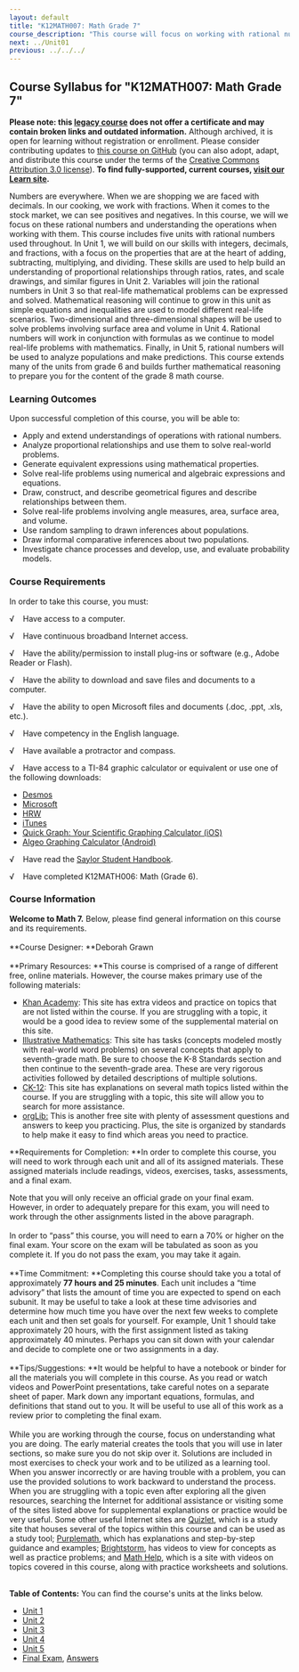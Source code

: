 ```yaml
---
layout: default
title: "K12MATH007: Math Grade 7"
course_description: "This course will focus on working with rational numbers, integers, decimals, and fractions, variables, two- and three-dimensional shapes, and mathematical reasoning."
next: ../Unit01
previous: ../../../
---
```

Course Syllabus for "K12MATH007: Math Grade 7"
----------------------------------------------

**Please note: this [legacy course](https://sayloracademy.zendesk.com/hc/en-us/articles/206089967) does not offer a certificate and may contain 
broken links and outdated information.** Although archived, it is open 
for learning without registration or enrollment. Please consider contributing 
updates to [this course on GitHub](https://github.com/saylordotorg/course_k12math007) 
(you can also adopt, adapt, and distribute this course under the terms of 
the [Creative Commons Attribution 3.0 license](http://creativecommons.org/licenses/by/3.0/)). **To find fully-supported, current courses, [visit our 
Learn site](https://learn.saylor.org).**

Numbers are everywhere. When we are shopping we are faced with decimals.
In our cooking, we work with fractions. When it comes to the stock
market, we can see positives and negatives. In this course, we will we
focus on these rational numbers and understanding the operations when
working with them. This course includes five units with rational numbers
used throughout. In Unit 1, we will build on our skills with integers,
decimals, and fractions, with a focus on the properties that are at the
heart of adding, subtracting, multiplying, and dividing. These skills
are used to help build an understanding of proportional relationships
through ratios, rates, and scale drawings, and similar figures in Unit
2. Variables will join the rational numbers in Unit 3 so that real-life
mathematical problems can be expressed and solved. Mathematical
reasoning will continue to grow in this unit as simple equations and
inequalities are used to model different real-life scenarios.
Two-dimensional and three-dimensional shapes will be used to solve
problems involving surface area and volume in Unit 4. Rational numbers
will work in conjunction with formulas as we continue to model real-life
problems with mathematics. Finally, in Unit 5, rational numbers will be
used to analyze populations and make predictions. This course extends
many of the units from grade 6 and builds further mathematical reasoning
to prepare you for the content of the grade 8 math course.

### Learning Outcomes

Upon successful completion of this course, you will be able to:

-   Apply and extend understandings of operations with rational numbers.
-   Analyze proportional relationships and use them to solve real-world
    problems.
-   Generate equivalent expressions using mathematical properties.
-   Solve real-life problems using numerical and algebraic expressions
    and equations.
-   Draw, construct, and describe geometrical figures and describe
    relationships between them.
-   Solve real-life problems involving angle measures, area, surface
    area, and volume.
-   Use random sampling to drawn inferences about populations.
-   Draw informal comparative inferences about two populations.
-   Investigate chance processes and develop, use, and evaluate
    probability models.

### Course Requirements

In order to take this course, you must:  
  
 √    Have access to a computer.  
  
 √    Have continuous broadband Internet access.  
  
 √    Have the ability/permission to install plug-ins or software (e.g.,
Adobe Reader or Flash).  
  
 √    Have the ability to download and save files and documents to a
computer.  
  
 √    Have the ability to open Microsoft files and documents (.doc,
.ppt, .xls, etc.).  
  
 √    Have competency in the English language.  
  
 √    Have available a protractor and compass.  
  
 √    Have access to a TI-84 graphic calculator or equivalent or use one
of the following downloads: 

-   [Desmos](https://www.desmos.com/calculator)
-   [Microsoft](http://www.microsoft.com/en-us/download/details.aspx?id=15702#Instructions)
-   [HRW](http://my.hrw.com/math06_07/nsmedia/tools/Graph_Calculator/graphCalc.html)
-   [iTunes](https://itunes.apple.com/us/app/free-graphing-calculator/id378009553?mt=8)
-   [Quick Graph: Your Scientific Graphing
    Calculator (iOS)](https://itunes.apple.com/us/app/quick-graph/id292412367?mt=8)
-   [Algeo Graphing
    Calculator (Android)](https://play.google.com/store/apps/details?id=com.algeo.algeo&hl=en)

√    Have read the [Saylor Student
Handbook](https://resources.saylor.org/wwwresources/archived/site/wp-content/uploads/2012/05/Saylor-StudentHandbook.pdf).  
  
 √    Have completed K12MATH006: Math (Grade 6).

### Course Information

**Welcome to Math 7.** Below, please find general information on this
course and its requirements.  
    
 **Course Designer: **Deborah Grawn  
    
 **Primary Resources: **This course is comprised of a range of different
free, online materials. However, the course makes primary use of the
following materials:

-   [Khan Academy](https://www.khanacademy.org/): This site has extra
    videos and practice on topics that are not listed within the course.
    If you are struggling with a topic, it would be a good idea to
    review some of the supplemental material on this site.
-   [Illustrative
    Mathematics](http://www.illustrativemathematics.org/): This site has
    tasks (concepts modeled mostly with real-world word problems) on
    several concepts that apply to seventh-grade math. Be sure to choose
    the K-8 Standards section and then continue to the seventh-grade
    area. These are very rigorous activities followed by detailed
    descriptions of multiple solutions.
-   [CK-12](http://www.ck12.org/student/): This site has explanations on
    several math topics listed within the course. If you are struggling
    with a topic, this site will allow you to search for more
    assistance.
-   [orgLib:](http://orglib.com/home.aspx) This is another free site
    with plenty of assessment questions and answers to keep you
    practicing. Plus, the site is organized by standards to help make it
    easy to find which areas you need to practice.

**Requirements for Completion: **In order to complete this course, you
will need to work through each unit and all of its assigned materials.
These assigned materials include readings, videos, exercises, tasks,
assessments, and a final exam.  
  
 Note that you will only receive an official grade on your final exam.
However, in order to adequately prepare for this exam, you will need to
work through the other assignments listed in the above paragraph.  
    
 In order to “pass” this course, you will need to earn a 70% or higher
on the final exam. Your score on the exam will be tabulated as soon as
you complete it. If you do not pass the exam, you may take it again.  
    
 **Time Commitment: **Completing this course should take you a total of
approximately **77 **hours and 25 minutes****. Each unit includes a
“time advisory” that lists the amount of time you are expected to spend
on each subunit. It may be useful to take a look at these time
advisories and determine how much time you have over the next few weeks
to complete each unit and then set goals for yourself. For example, Unit
1 should take approximately 20 hours, with the first assignment listed
as taking approximately 40 minutes. Perhaps you can sit down with your
calendar and decide to complete one or two assignments in a day.  
    
 **Tips/Suggestions: **It would be helpful to have a notebook or binder
for all the materials you will complete in this course. As you read or
watch videos and PowerPoint presentations, take careful notes on a
separate sheet of paper. Mark down any important equations, formulas,
and definitions that stand out to you. It will be useful to use all of
this work as a review prior to completing the final exam.  
    
 While you are working through the course, focus on understanding what
you are doing. The early material creates the tools that you will use in
later sections, so make sure you do not skip over it. Solutions are
included in most exercises to check your work and to be utilized as a
learning tool. When you answer incorrectly or are having trouble with a
problem, you can use the provided solutions to work backward to
understand the process. When you are struggling with a topic even after
exploring all the given resources, searching the Internet for additional
assistance or visiting some of the sites listed above for supplemental
explanations or practice would be very useful. Some other useful
Internet sites are [Quizlet](http://www.quizlet.com/), which is a study
site that houses several of the topics within this course and can be
used as a study tool; [Purplemath](http://www.purplemath.com/), which
has explanations and step-by-step guidance and
examples; [Brightstorm](http://www.brightstorm.com/math), has videos to
view for concepts as well as practice problems; and [Math
Help](http://www.mathhelp.com/), which is a site with videos on topics
covered in this course, along with practice worksheets and solutions.  
    

**Table of Contents:** You can find the course's units at the links below.

- [Unit 1](https://legacy.saylor.org/k12math007/Unit01/)
- [Unit 2](https://legacy.saylor.org/k12math007/Unit02/)
- [Unit 3](https://legacy.saylor.org/k12math007/Unit03/)
- [Unit 4](https://legacy.saylor.org/k12math007/Unit04/)
- [Unit 5](https://legacy.saylor.org/k12math007/Unit05/)
- [Final Exam](http://saylordotorg.github.io/LegacyExams/K12/K12MATH007/K12MATH007-FinalExam.html), [Answers](http://saylordotorg.github.io/LegacyExams/K12/K12MATH007/K12MATH007-FinalExam-Answers.html)
